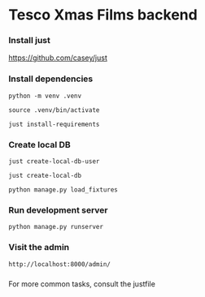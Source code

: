 # Tesco Xmas Films backend

### Install just

https://github.com/casey/just

### Install dependencies

`python -m venv .venv`

`source .venv/bin/activate`

`just install-requirements`

### Create local DB

`just create-local-db-user`

`just create-local-db`

`python manage.py load_fixtures`

### Run development server

`python manage.py runserver`

### Visit the admin

`http://localhost:8000/admin/`

###

For more common tasks, consult the justfile
